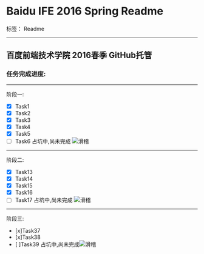 # Baidu IFE 2016 Spring Readme

标签： Readme

---

## 百度前端技术学院 2016春季 GitHub托管

### 任务完成进度:

---
阶段一:

- [x] Task1
- [x] Task2
- [x] Task3
- [x] Task4
- [x] Task5
- [ ] Task6 占坑中,尚未完成 ![滑稽](http://ww3.sinaimg.cn/large/005TbPZpgw1f32y3xbz2mg301f01fmx0.gif)

---
阶段二:

- [x] Task13
- [x] Task14
- [x] Task15
- [x] Task16
- [ ] Task17 占坑中,尚未完成 ![滑稽](http://ww3.sinaimg.cn/large/005TbPZpgw1f32y3xbz2mg301f01fmx0.gif)

---
阶段三:
- [x]Task37
- [x]Task38
- [ ]Task39 占坑中,尚未完成![滑稽](http://ww3.sinaimg.cn/large/005TbPZpgw1f32y3xbz2mg301f01fmx0.gif)
